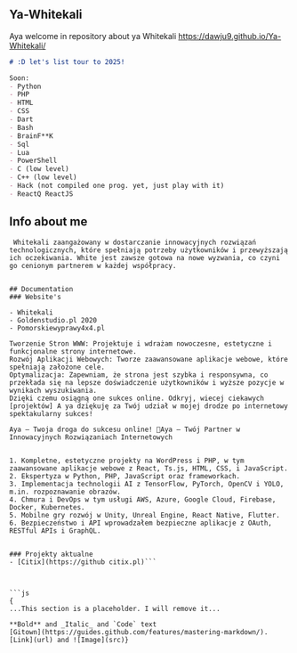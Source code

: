 ## Ya-Whitekali
Aya welcome in repository about ya Whitekali
https://dawju9.github.io/Ya-Whitekali/
```markdown
# :D let's list tour to 2025! 

Soon: 
- Python
- PHP
- HTML
- CSS
- Dart
- Bash
- BrainF**K
- Sql
- Lua
- PowerShell
- C (low level)
- C++ (low level)
- Hack (not compiled one prog. yet, just play with it)
- ReactQ ReactJS
```

## Info about me
```markdawn
 Whitekali zaangażowany w dostarczanie innowacyjnych rozwiązań technologicznych, które spełniają potrzeby użytkowników i przewyższają ich oczekiwania. White jest zawsze gotowa na nowe wyzwania, co czyni go cenionym partnerem w każdej współpracy.


## Documentation
### Website's

- Whitekali
- Goldenstudio.pl 2020 
- Pomorskiewyprawy4x4.pl

Tworzenie Stron WWW: Projektuje i wdrażam nowoczesne, estetyczne i funkcjonalne strony internetowe.
Rozwój Aplikacji Webowych: Tworze zaawansowane aplikacje webowe, które spełniają założone cele.
Optymalizacja: Zapewniam, że strona jest szybka i responsywna, co przekłada się na lepsze doświadczenie użytkowników i wyższe pozycje w wynikach wyszukiwania.
Dzięki czemu osiągną one sukces online. Odkryj, wiecej ciekawych [projektów] A ya dziękuję za Twój udział w mojej drodze po internetowy spektakularny sukces!

Aya – Twoja droga do sukcesu online! 🚀Aya – Twój Partner w Innowacyjnych Rozwiązaniach Internetowych


1. Kompletne, estetyczne projekty na WordPress i PHP, w tym zaawansowane aplikacje webowe z React, Ts.js, HTML, CSS, i JavaScript.
2. Ekspertyza w Python, PHP, JavaScript oraz frameworkach.
3. Implementacja technologii AI z TensorFlow, PyTorch, OpenCV i YOLO, m.in. rozpoznawanie obrazów.
4. Chmura i DevOps w tym usługi AWS, Azure, Google Cloud, Firebase, Docker, Kubernetes.
5. Mobilne gry rozwój w Unity, Unreal Engine, React Native, Flutter.
6. Bezpieczeństwo i API wprowadzałem bezpieczne aplikacje z OAuth, RESTful APIs i GraphQL.


### Projekty aktualne
- [Citix](https://github citix.pl)```



```js
{
...This section is a placeholder. I will remove it...

**Bold** and _Italic_ and `Code` text
[Gitown](https://guides.github.com/features/mastering-markdown/).
[Link](url) and ![Image](src)}
```